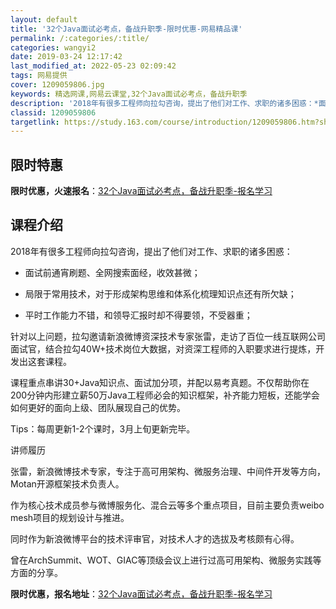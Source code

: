 ```yaml
---
layout: default
title: '32个Java面试必考点，备战升职季-限时优惠-网易精品课'
permalink: /:categories/:title/
categories: wangyi2
date: 2019-03-24 12:17:42
last_modified_at: 2022-05-23 02:09:42
tags: 网易提供
cover: 1209059806.jpg
keywords: 精选网课,网易云课堂,32个Java面试必考点，备战升职季
description: '2018年有很多工程师向拉勾咨询，提出了他们对工作、求职的诸多困惑：*面试前通宵刷题、全网搜索面经，收效甚微；*局限于常'
classid: 1209059806
targetlink: https://study.163.com/course/introduction/1209059806.htm?share=1&shareId=1025206652&utm_campaign=share&utm_medium=iphoneShare&utm_source=&utm_u=1025206652
---
```


## 限时特惠

**限时优惠，火速报名**：[32个Java面试必考点，备战升职季-报名学习](https://study.163.com/course/introduction/1209059806.htm?share=1&shareId=1025206652&utm_campaign=share&utm_medium=iphoneShare&utm_source=&utm_u=1025206652)

## 课程介绍

2018年有很多工程师向拉勾咨询，提出了他们对工作、求职的诸多困惑：



* 面试前通宵刷题、全网搜索面经，收效甚微；

* 局限于常用技术，对于形成架构思维和体系化梳理知识点还有所欠缺；

* 平时工作能力不错，和领导汇报时却不得要领，不受器重；



针对以上问题，拉勾邀请新浪微博资深技术专家张雷，走访了百位一线互联网公司面试官，结合拉勾40W+技术岗位大数据，对资深工程师的入职要求进行提炼，开发出这套课程。



课程重点串讲30+Java知识点、面试加分项，并配以易考真题。不仅帮助你在200分钟内形建立薪50万Java工程师必会的知识框架，补齐能力短板，还能学会如何更好的面向上级、团队展现自己的优势。



Tips：每周更新1-2个课时，3月上旬更新完毕。



讲师履历  

张雷，新浪微博技术专家，专注于高可用架构、微服务治理、中间件开发等方向，Motan开源框架技术负责人。

作为核心技术成员参与微博服务化、混合云等多个重点项目，目前主要负责weibo mesh项目的规划设计与推进。

同时作为新浪微博平台的技术评审官，对技术人才的选拔及考核颇有心得。

曾在ArchSummit、WOT、GIAC等顶级会议上进行过高可用架构、微服务实践等方面的分享。

**限时优惠，报名地址**：[32个Java面试必考点，备战升职季-报名学习](https://study.163.com/course/introduction/1209059806.htm?share=1&shareId=1025206652&utm_campaign=share&utm_medium=iphoneShare&utm_source=&utm_u=1025206652)

